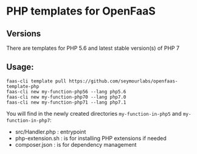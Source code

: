 # PHP templates for OpenFaaS

## Versions
There are templates for PHP 5.6 and latest stable version(s) of PHP 7

## Usage:

```shell
faas-cli template pull https://github.com/seymourlabs/openfaas-template-php
faas-cli new my-function-php56 --lang php5.6
faas-cli new my-function-php70 --lang php7.0
faas-cli new my-function-php71 --lang php7.1
```



You will find in the newly created directories `my-function-in-php5` and `my-function-in-php7`:
- src/Handler.php : entrypoint
- php-extension.sh : is for installing PHP extensions if needed
- composer.json : is for dependency management
